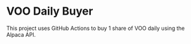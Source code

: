 # VOO Daily Buyer
This project uses GitHub Actions to buy 1 share of VOO daily using the Alpaca API.

